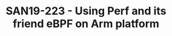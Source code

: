 ---
youtube_video_url: https://www.youtube.com/watch?v=cbeTDX-8HCw
amazon_s3_presentation_url: https://static.linaro.org/connect/san19/presentations/san19-223.pdf
amazon_s3_video_url: https://static.linaro.org/connect/san19/videos/san19-223.mp4
categories:
- san19
description: 'Perf has joined a growing number of tools able to act as userspace interface
  to eBPF. Not only that but it can also reprise its historic role as the best interface
  to the Linux performance monitoring sub-system to profile eBPF programs installed
  by itself or any other eBPF front end.<br /> <br /> This session will mainly give
  updates for latest support for Arm CoreSight and eBPF in perf, and also will see
  how to Arm CoreSight can be used for eBPF program profiling.<br /> <br /> This session
  will be divided into two main parts; the first part will focus on the updates for
  Arm CoreSight tracing, includes sample flags and integration perf for test support.
  In the bottom part, it will discuss the eBPF usage with perf tool: perf uses eBPF
  program for system call tracing; perf profiles the eBPF program by using the general
  PMU events and Arm CoreSight event.<br /> <br /> This session will be finished within
  25 minutes; in the CoreSight hacking session we will concentrate on questions<br
  /> and demonstrations as the supplement to the presentation.'
image: /assets/images/featured-images/san19/SAN19-223.png
session_attendee_num: '80'
session_id: SAN19-223
session_room: Sunset V (Session 1)
session_slot:
  end_time: '2019-09-24 17:50:00'
  start_time: '2019-09-24 17:00:00'
session_speakers:
- speaker_bio: Leo now is working for Linaro support and solution engineering team,
    mainly engage in power management and debugging related training and support for
    Linaro members. Prior to joining Linaro, Leo worked for two silicon companies
    for 9 years, had fun on Arm platforms with Linux kernel and ARM-TF.
  speaker_company: Linaro Ltd.
  speaker_image: /assets/images/speakers/san19/leo-yan.jpg
  speaker_location: ''
  speaker_name: Leo Yan
  speaker_position: Software Engineer
  speaker_url: ''
  speaker_username: leo.yan
session_track: Tools
tag: session
tags:
- Tools
- ' Linux Kernel'
- ' Training'
title: SAN19-223 - Using Perf and its friend eBPF on Arm platform
---